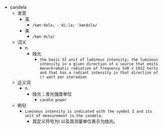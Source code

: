 - candela
  - 发音
    - 英
      - `/kæn'delə; -'diːlə; 'kændɪlə/`
    - 美
      - `/kæn'dɛlə/`
  - 词义
    - n.
      - 烛光
        - `the basic SI unit of luminous intensity; the luminous intensity in a given direction of a source that emits monochromatic radiation of frequency 540 × 1012 hertz and that has a radiant intensity in that direction of () watt per steradian `
  - 近义词
    - n.
      - 烛光；发光强度单位
        - `candle power`
  - 例句
    - `Luminous intensity is indicated with the symbol I and its unit of measurement is the candela.`
      - 其定义符号为I 以及其测量单位表示为烛光。

